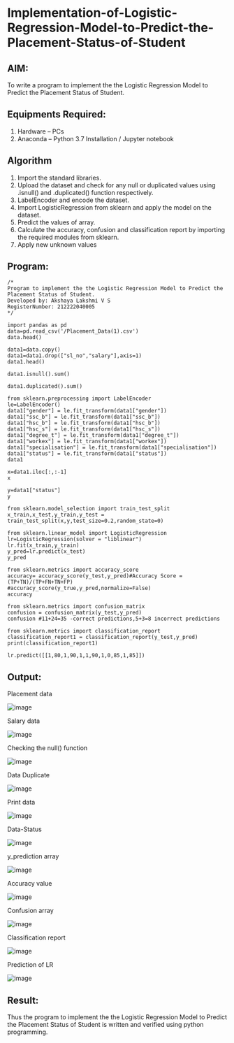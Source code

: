 # Implementation-of-Logistic-Regression-Model-to-Predict-the-Placement-Status-of-Student

## AIM:
To write a program to implement the the Logistic Regression Model to Predict the Placement Status of Student.

## Equipments Required:
1. Hardware – PCs
2. Anaconda – Python 3.7 Installation / Jupyter notebook

## Algorithm
1. Import the standard libraries.
2. Upload the dataset and check for any null or duplicated values using .isnull() and .duplicated() function respectively.
3. LabelEncoder and encode the dataset.
4. Import LogisticRegression from sklearn and apply the model on the dataset.
5. Predict the values of array.
6. Calculate the accuracy, confusion and classification report by importing the required modules from sklearn.
7. Apply new unknown values

## Program:
```
/*
Program to implement the the Logistic Regression Model to Predict the Placement Status of Student.
Developed by: Akshaya Lakshmi V S
RegisterNumber: 212222040005
*/
```
```
import pandas as pd
data=pd.read_csv('/Placement_Data(1).csv')
data.head()

data1=data.copy()
data1=data1.drop(["sl_no","salary"],axis=1)
data1.head()

data1.isnull().sum()

data1.duplicated().sum()

from sklearn.preprocessing import LabelEncoder
le=LabelEncoder()
data1["gender"] = le.fit_transform(data1["gender"])
data1["ssc_b"] = le.fit_transform(data1["ssc_b"])
data1["hsc_b"] = le.fit_transform(data1["hsc_b"])
data1["hsc_s"] = le.fit_transform(data1["hsc_s"])
data1["degree_t"] = le.fit_transform(data1["degree_t"])
data1["workex"] = le.fit_transform(data1["workex"])
data1["specialisation"] = le.fit_transform(data1["specialisation"])
data1["status"] = le.fit_transform(data1["status"])
data1

x=data1.iloc[:,:-1]
x

y=data1["status"]
y

from sklearn.model_selection import train_test_split
x_train,x_test,y_train,y_test = train_test_split(x,y,test_size=0.2,random_state=0)

from sklearn.linear_model import LogisticRegression
lr=LogisticRegression(solver = "liblinear")
lr.fit(x_train,y_train)
y_pred=lr.predict(x_test)
y_pred

from sklearn.metrics import accuracy_score
accuracy= accuracy_score(y_test,y_pred)#Accuracy Score = (TP+TN)/(TP+FN+TN+FP)
#accuracy_score(y_true,y_pred,normalize=False)
accuracy

from sklearn.metrics import confusion_matrix
confusion = confusion_matrix(y_test,y_pred)
confusion #11+24=35 -correct predictions,5+3=8 incorrect predictions

from sklearn.metrics import classification_report
classification_report1 = classification_report(y_test,y_pred)
print(classification_report1)

lr.predict([[1,80,1,90,1,1,90,1,0,85,1,85]])
```

## Output:
Placement data

![image](https://github.com/Deeksha78/Implementation-of-Logistic-Regression-Model-to-Predict-the-Placement-Status-of-Student/assets/128116204/1740e3fd-ea17-4112-b8ec-669ccf92682c)

Salary data

![image](https://github.com/Deeksha78/Implementation-of-Logistic-Regression-Model-to-Predict-the-Placement-Status-of-Student/assets/128116204/a16610f1-7f4d-4a54-926b-79349553f4de)

Checking the null() function

![image](https://github.com/Deeksha78/Implementation-of-Logistic-Regression-Model-to-Predict-the-Placement-Status-of-Student/assets/128116204/9710a79d-a20d-4af0-babd-afe0c7123ecc)

Data Duplicate

![image](https://github.com/Deeksha78/Implementation-of-Logistic-Regression-Model-to-Predict-the-Placement-Status-of-Student/assets/128116204/75d820b0-22a4-4951-8cc9-9d7d713abafd)

Print data

![image](https://github.com/Deeksha78/Implementation-of-Logistic-Regression-Model-to-Predict-the-Placement-Status-of-Student/assets/128116204/81cbf560-6477-4c04-bfbd-98a76c24cf05)

Data-Status

![image](https://github.com/Deeksha78/Implementation-of-Logistic-Regression-Model-to-Predict-the-Placement-Status-of-Student/assets/128116204/85d9e019-dac3-4d85-b967-c75ddf74a438)

y_prediction array

![image](https://github.com/Deeksha78/Implementation-of-Logistic-Regression-Model-to-Predict-the-Placement-Status-of-Student/assets/128116204/30067106-b374-4b5a-86eb-1dd3d04ac88d)

Accuracy value

![image](https://github.com/Deeksha78/Implementation-of-Logistic-Regression-Model-to-Predict-the-Placement-Status-of-Student/assets/128116204/e7ae42e0-a7bd-4d6e-bda4-635f5dd7948c)

Confusion array

![image](https://github.com/Deeksha78/Implementation-of-Logistic-Regression-Model-to-Predict-the-Placement-Status-of-Student/assets/128116204/71e6d7f2-cd0b-47e9-87da-31cf53f38649)

Classification report

![image](https://github.com/Deeksha78/Implementation-of-Logistic-Regression-Model-to-Predict-the-Placement-Status-of-Student/assets/128116204/18e222de-5075-49d0-a9b8-14799c5eb2ee)

Prediction of LR

![image](https://github.com/Deeksha78/Implementation-of-Logistic-Regression-Model-to-Predict-the-Placement-Status-of-Student/assets/128116204/076d0b5c-8d5f-4c2b-bdb5-034539d9cf3f)

## Result:
Thus the program to implement the the Logistic Regression Model to Predict the Placement Status of Student is written and verified using python programming.
